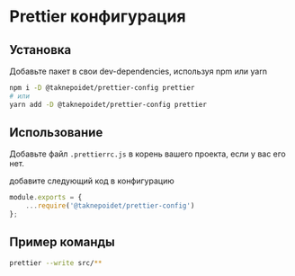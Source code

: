# Prettier конфигурация
## Установка
Добавьте пакет в свои dev-dependencies, используя npm или yarn

```bash
npm i -D @taknepoidet/prettier-config prettier
# или
yarn add -D @taknepoidet/prettier-config prettier
```
## Использование
Добавьте файл `.prettierrc.js` в корень вашего проекта, если у вас его нет.

добавите следующий код в конфигурацию

```javascript
module.exports = {
	...require('@taknepoidet/prettier-config')
};
```
## Пример команды
```bash
prettier --write src/**
```

